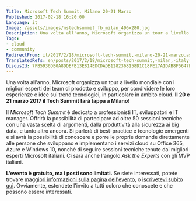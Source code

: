 ```yaml
---
Title: Microsoft Tech Summit, Milano 20-21 Marzo
Published: 2017-02-18 16:20:00
Language: it
Image: /assets/images/mstechsummit_fb_milan_496x280.jpg
Description: Una volta all'anno, Microsoft organizza un tour a livello mondiale con i migliori esperti dei team di prodotto e sviluppo, per condividere le loro esperienze e idee sui trend tecnologici, in particolare in ambito cloud. Il 20 e 21 marzo 2017 il Tech Summit farà tappa a Milano !
Tags:
- cloud
- community
RedirectFrom: it/2017/2/18/microsoft-tech-summit,-milano-20-21-marzo.aspx
TranslatedRefs: en/posts/2017/2/18/microsoft-tech-summit,-milan,-italy-march-20-21.md
DisqusId: 7FB5936DB0A8DDEFB13E814EDCDADB1282368158D1C18FE17A1DAB8F5647EA2B
---
```

Una volta all'anno, Microsoft organizza un tour a livello mondiale con i migliori esperti dei team di prodotto e sviluppo, per condividere le loro esperienze e idee sui trend tecnologici, in particolare in ambito cloud. **Il 20 e 21 marzo 2017 il Tech Summit farà tappa a Milano**!

Il *Microsoft Tech Summit* è dedicato a professionisti IT, sviluppatori e IT manager. Offrirà la possibilità di partecipare ad oltre 50 sessioni tecniche con una vasta scelta di argomenti, dalla produttività alla sicurezza ai big data, e tanto altro ancora. Si parlerà di best-practice e tecnologie emergenti e si avrà la possibilità di conoscere e porre le proprie domande direttamente alle persone che sviluppano e implementano i servizi cloud su Office 365, Azure e Windows 10, nonché di seguire sessioni tecniche tenute dai migliori esperti Microsoft italiani. Ci sarà anche l'angolo *Ask the Experts* con gli MVP italiani.

**L'evento è gratuito, ma i posti sono limitati.** Se siete interessati, potete trovare <a href="https://www.microsoft.com/it-it/techsummit/milan.aspx?wt.mc_id=AID564073_QSG_125622" target="_blank">maggiori informazioni sulla pagina dell'evento</a>, o <a href="https://register.techsummit.microsoft.com/milan/auth/challenge" target="_blank">iscrivetevi subito qui</a>. Ovviamente, estendete l'invito a tutti coloro che conoscete e che possono essere interessati.